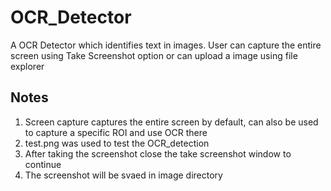 # OCR_Detector

A OCR Detector which identifies text in images. 
User can capture the entire screen using Take Screenshot option 
or can upload a image using file explorer





## Notes

1. Screen capture captures the entire screen by default, can also be used to capture a specific ROI and use OCR there
2. test.png was used to test the OCR_detection
3. After taking the screenshot close the take screenshot window to continue
4. The screenshot will be svaed in image directory
